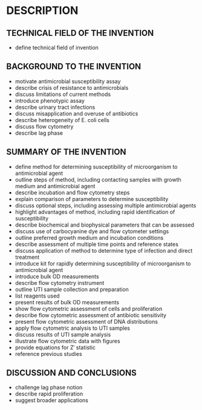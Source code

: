 # DESCRIPTION

## TECHNICAL FIELD OF THE INVENTION

- define technical field of invention

## BACKGROUND TO THE INVENTION

- motivate antimicrobial susceptibility assay
- describe crisis of resistance to antimicrobials
- discuss limitations of current methods
- introduce phenotypic assay
- describe urinary tract infections
- discuss misapplication and overuse of antibiotics
- describe heterogeneity of E. coli cells
- discuss flow cytometry
- describe lag phase

## SUMMARY OF THE INVENTION

- define method for determining susceptibility of microorganism to antimicrobial agent
- outline steps of method, including contacting samples with growth medium and antimicrobial agent
- describe incubation and flow cytometry steps
- explain comparison of parameters to determine susceptibility
- discuss optional steps, including assessing multiple antimicrobial agents
- highlight advantages of method, including rapid identification of susceptibility
- describe biochemical and biophysical parameters that can be assessed
- discuss use of carbocyanine dye and flow cytometer settings
- outline preferred growth medium and incubation conditions
- describe assessment of multiple time points and reference states
- discuss application of method to determine type of infection and direct treatment
- introduce kit for rapidly determining susceptibility of microorganism to antimicrobial agent
- introduce bulk OD measurements
- describe flow cytometry instrument
- outline UTI sample collection and preparation
- list reagents used
- present results of bulk OD measurements
- show flow cytometric assessment of cells and proliferation
- describe flow cytometric assessment of antibiotic sensitivity
- present flow cytometric assessment of DNA distributions
- apply flow cytometric analysis to UTI samples
- discuss results of UTI sample analysis
- illustrate flow cytometric data with figures
- provide equations for Z′ statistic
- reference previous studies

## DISCUSSION AND CONCLUSIONS

- challenge lag phase notion
- describe rapid proliferation
- suggest broader applications

